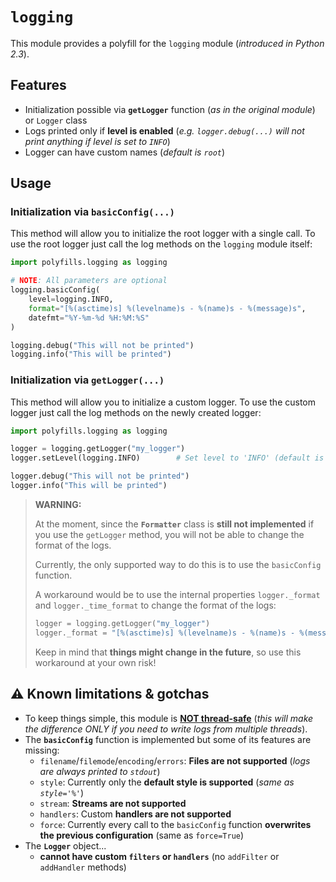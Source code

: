 # `logging`

This module provides a polyfill for the `logging` module (_introduced in Python 2.3_).

## Features

- Initialization possible via **`getLogger`** function (_as in the original module_) or `Logger` class
- Logs printed only if **level is enabled** (_e.g. `logger.debug(...)` will not print anything if level is set to `INFO`_)
- Logger can have custom names (_default is `root`_)

## Usage

### Initialization via `basicConfig(...)`

This method will allow you to initialize the root logger with a single call.
To use the root logger just call the log methods on the `logging` module itself:

```python
import polyfills.logging as logging

# NOTE: All parameters are optional
logging.basicConfig(
    level=logging.INFO,
    format="[%(asctime)s] %(levelname)s - %(name)s - %(message)s",
    datefmt="%Y-%m-%d %H:%M:%S"
)

logging.debug("This will not be printed")
logging.info("This will be printed")
```

### Initialization via `getLogger(...)`

This method will allow you to initialize a custom logger. To use the custom logger just call the log methods on the newly created logger:

```python
import polyfills.logging as logging

logger = logging.getLogger("my_logger")
logger.setLevel(logging.INFO)        # Set level to 'INFO' (default is 'NOTSET')

logger.debug("This will not be printed")
logger.info("This will be printed")
```

> **WARNING:**
>
> At the moment, since the **`Formatter`** class is **still not implemented** if you use the `getLogger` method, you will not be able to change the format of the logs.
>
> Currently, the only supported way to do this is to use the `basicConfig` function.
>
> A workaround would be to use the internal properties `logger._format` and `logger._time_format` to change the format of the logs:
>
> ```python
> logger = logging.getLogger("my_logger")
> logger._format = "[%(asctime)s] %(levelname)s - %(name)s - %(message)s"
> ```
>
> Keep in mind that **things might change in the future**, so use this workaround at your own risk!

## ⚠️ Known limitations & gotchas

- To keep things simple, this module is [**NOT thread-safe**](https://superfastpython.com/thread-safe-logging-in-python/) (_this will make the difference ONLY if you need to write logs from multiple threads_).
- The **`basicConfig`** function is implemented but some of its features are missing:
  - `filename`/`filemode`/`encoding`/`errors`: **Files are not supported** (_logs are always printed to `stdout`_)
  - `style`: Currently only the **default style is supported** (_same as `style='%'`_)
  - `stream`: **Streams are not supported**
  - `handlers`: Custom **handlers are not supported**
  - `force`: Currently every call to the `basicConfig` function **overwrites the previous configuration** (same as `force=True`)
- The **`Logger`** object...
  - **cannot have custom `filters` or `handlers`** (no `addFilter` or `addHandler` methods)
